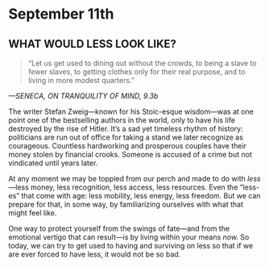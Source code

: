 # September 11th
## WHAT WOULD LESS LOOK LIKE?

> “Let us get used to dining out without the crowds, to being a slave to fewer slaves, to getting clothes only for their real purpose, and to living in more modest quarters.”

*—SENECA, ON TRANQUILITY OF MIND, 9.3b*

The writer Stefan Zweig—known for his Stoic-esque wisdom—was at one point one of the bestselling authors in the world, only to have his life destroyed by the rise of Hitler. It’s a sad yet timeless rhythm of history: politicians are run out of office for taking a stand we later recognize as courageous. Countless hardworking and prosperous couples have their money stolen by financial crooks. Someone is accused of a crime but not vindicated until years later.

At any moment we may be toppled from our perch and made to do with *less*—less money, less recognition, less access, less resources. Even the “less-es” that come with age: less mobility, less energy, less freedom. But we can prepare for that, in some way, by familiarizing ourselves with what that might feel like.

One way to protect yourself from the swings of fate—and from the emotional vertigo that can result—is by living within your means *now.* So today, we can try to get used to having and surviving on less so that if we are ever forced to have less, it would not be so bad.

